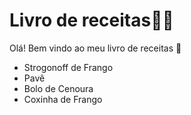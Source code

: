 # Livro de receitas:man_cook:

Olá! Bem vindo ao meu livro de receitas :wave:

- Strogonoff de Frango
- Pavê
- Bolo de Cenoura
- Coxinha de Frango
